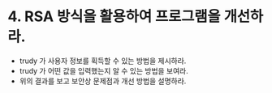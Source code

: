 # 4. RSA 방식을 활용하여 프로그램을 개선하라.

- trudy 가 사용자 정보를 획득할 수 있는 방법을 제시하라.
- trudy 가 어떤 값을 입력했는지 알 수 있는 방법을 보여라.
- 위의 결과를 보고 보안상 문제점과 개선 방법을 설명하라.